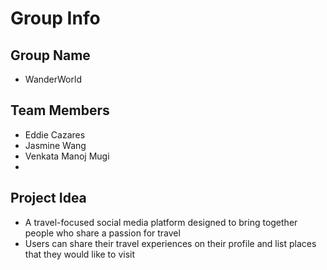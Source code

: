 # Group Info

## Group Name
- WanderWorld

## Team Members
- Eddie Cazares
- Jasmine Wang
- Venkata Manoj Mugi
-

## Project Idea
- A travel-focused social media platform designed to bring together people who share a passion for travel
- Users can share their travel experiences on their profile and list places that they would like to visit
